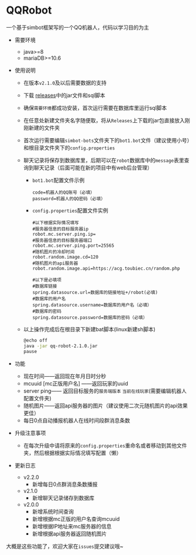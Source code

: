 # QQRobot

一个基于simbot框架写的一个QQ机器人，代码以学习目的为主

- 需要环境

  - java>=8
  - mariaDB>=10.6

- 使用说明

  - 在版本`v2.1.0`及以后需要数据的支持

  - 下载 [releases](https://github.com/MapleDust/QQRobot/releases)中的jar文件和sql脚本

  - 确保`需要环境`都成功安装，首次运行需要在数据库里运行sql脚本

  - 在任意处新建文件夹名字随便取，将从`Releases`上下载的jar包直接放入刚刚新建的文件夹

  - 首次运行需要编辑`simbot-bots`文件夹下的`bot1.bot`文件（建议使用小号）和根目录文件夹下的`config.properties`

  - 聊天记录将保存到数据库里，后期可以在`robot`数据库中的`message`表里查询到聊天记录（后面可能在新的项目中有web后台管理）

    - `bot1.bot`配置文件示例

      ```properties
      code=机器人的QQ账号（必填）
      password=机器人的QQ密码（必填）
      ```

    - `config.properties`配置文件实例

      ```properties
      #以下根据实际情况填写
      #服务器信息的目标服务器ip
      robot.mc.server.ping.ip=
      #服务器信息的目标服务器端口
      robot.mc.server.ping.port=25565
      #随机图片的冷却时间
      robot.random.image.cd=120
      #随机图片的api服务器
      robot.random.image.api=https://acg.toubiec.cn/random.php
      
      #以下是必填项
      #数据库链接
      spring.datasource.url=数据库的链接地址+/robot(必填)
      #数据库的用户名
      spring.datasource.username=数据库的用户名（必填）
      #数据库的密码
      spring.datasource.password=数据库的密码（必填）
      ```

  - 以上操作完成后在根目录下新建bat脚本(linux新建sh脚本)

    ```bash
    @echo off
    java -jar qq-robot-2.1.0.jar
    pause
    ```

- 功能

  - 现在时间——返回现在年月日时分秒
  - mcuuid [mc正版用户名] ——返回玩家的uuid
  - server ping—— 返回目标服务的`服务端版本` `当前在线玩家`(需要编辑机器人配置文件夹)
  - 随机图片——返回api服务器的图片（建议使用二次元随机图片的api效果更佳）
  - 每日0点自动播报机器人在线时间段群消息条数

- 升级注意事项

  - 在每次升级中请将原来的`config.properties`重命名或者移动到其他文件夹，然后根据根据实际情况填写配置（懒）

- 更新日志

  - v2.2.0
    - 新增每日0点群消息条数播报
  - v2.1.0
    - 新增聊天记录储存到数据库
  - v2.0.0
    - 新增系统时间查询
    - 新增根据mc正版的用户名查询mcuuid
    - 新增根据IP地址来mc服务器的信息
    - 新增根据api服务器返回随机图片


大概是这些功能了，欢迎大家在`issues`提交建议哦~
